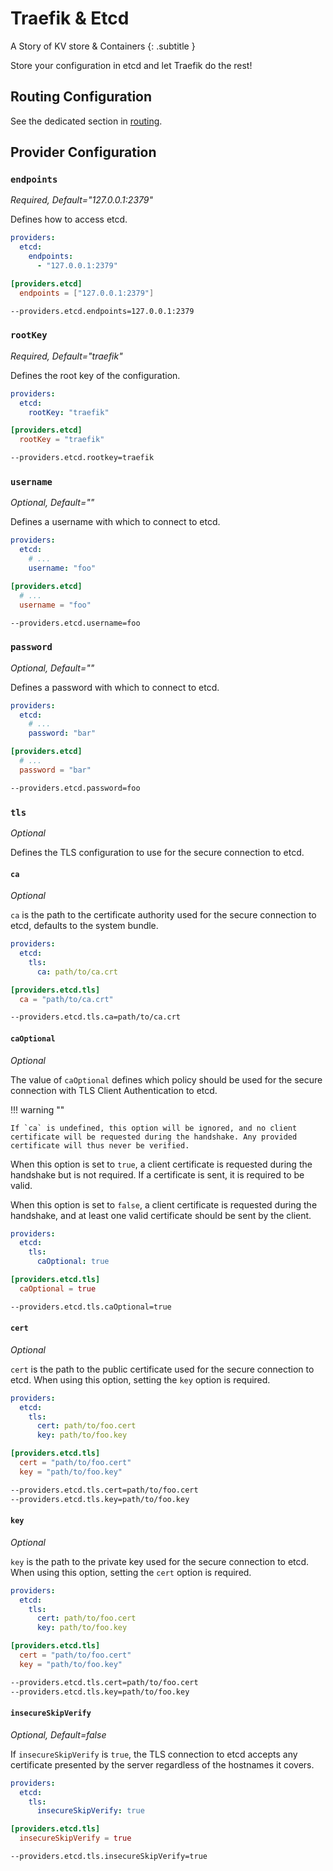 # Traefik & Etcd

A Story of KV store & Containers
{: .subtitle }

Store your configuration in etcd and let Traefik do the rest!

## Routing Configuration

See the dedicated section in [routing](../routing/providers/kv.md).

## Provider Configuration

### `endpoints`

_Required, Default="127.0.0.1:2379"_

Defines how to access etcd.

```yaml tab="File (YAML)"
providers:
  etcd:
    endpoints:
      - "127.0.0.1:2379"
```

```toml tab="File (TOML)"
[providers.etcd]
  endpoints = ["127.0.0.1:2379"]
```

```bash tab="CLI"
--providers.etcd.endpoints=127.0.0.1:2379
```

### `rootKey`

_Required, Default="traefik"_

Defines the root key of the configuration.

```yaml tab="File (YAML)"
providers:
  etcd:
    rootKey: "traefik"
```

```toml tab="File (TOML)"
[providers.etcd]
  rootKey = "traefik"
```

```bash tab="CLI"
--providers.etcd.rootkey=traefik
```

### `username`

_Optional, Default=""_

Defines a username with which to connect to etcd.

```yaml tab="File (YAML)"
providers:
  etcd:
    # ...
    username: "foo"
```

```toml tab="File (TOML)"
[providers.etcd]
  # ...
  username = "foo"
```

```bash tab="CLI"
--providers.etcd.username=foo
```

### `password`

_Optional, Default=""_

Defines a password with which to connect to etcd.

```yaml tab="File (YAML)"
providers:
  etcd:
    # ...
    password: "bar"
```

```toml tab="File (TOML)"
[providers.etcd]
  # ...
  password = "bar"
```

```bash tab="CLI"
--providers.etcd.password=foo
```

### `tls`

_Optional_

Defines the TLS configuration to use for the secure connection to etcd.

#### `ca`

_Optional_

`ca` is the path to the certificate authority used for the secure connection to etcd,
defaults to the system bundle.

```yaml tab="File (YAML)"
providers:
  etcd:
    tls:
      ca: path/to/ca.crt
```

```toml tab="File (TOML)"
[providers.etcd.tls]
  ca = "path/to/ca.crt"
```

```bash tab="CLI"
--providers.etcd.tls.ca=path/to/ca.crt
```

#### `caOptional`

_Optional_

The value of `caOptional` defines which policy should be used for the secure connection with TLS Client Authentication to etcd.

!!! warning ""

    If `ca` is undefined, this option will be ignored, and no client certificate will be requested during the handshake. Any provided certificate will thus never be verified.

When this option is set to `true`, a client certificate is requested during the handshake but is not required. If a certificate is sent, it is required to be valid.

When this option is set to `false`, a client certificate is requested during the handshake, and at least one valid certificate should be sent by the client.

```yaml tab="File (YAML)"
providers:
  etcd:
    tls:
      caOptional: true
```

```toml tab="File (TOML)"
[providers.etcd.tls]
  caOptional = true
```

```bash tab="CLI"
--providers.etcd.tls.caOptional=true
```

#### `cert`

_Optional_

`cert` is the path to the public certificate used for the secure connection to etcd.
When using this option, setting the `key` option is required.

```yaml tab="File (YAML)"
providers:
  etcd:
    tls:
      cert: path/to/foo.cert
      key: path/to/foo.key
```

```toml tab="File (TOML)"
[providers.etcd.tls]
  cert = "path/to/foo.cert"
  key = "path/to/foo.key"
```

```bash tab="CLI"
--providers.etcd.tls.cert=path/to/foo.cert
--providers.etcd.tls.key=path/to/foo.key
```

#### `key`

_Optional_

`key` is the path to the private key used for the secure connection to etcd.
When using this option, setting the `cert` option is required.

```yaml tab="File (YAML)"
providers:
  etcd:
    tls:
      cert: path/to/foo.cert
      key: path/to/foo.key
```

```toml tab="File (TOML)"
[providers.etcd.tls]
  cert = "path/to/foo.cert"
  key = "path/to/foo.key"
```

```bash tab="CLI"
--providers.etcd.tls.cert=path/to/foo.cert
--providers.etcd.tls.key=path/to/foo.key
```

#### `insecureSkipVerify`

_Optional, Default=false_

If `insecureSkipVerify` is `true`, the TLS connection to etcd accepts any certificate presented by the server regardless of the hostnames it covers.

```yaml tab="File (YAML)"
providers:
  etcd:
    tls:
      insecureSkipVerify: true
```

```toml tab="File (TOML)"
[providers.etcd.tls]
  insecureSkipVerify = true
```

```bash tab="CLI"
--providers.etcd.tls.insecureSkipVerify=true
```

